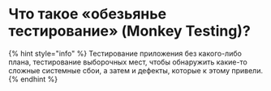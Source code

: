 # Что такое «обезьянье тестирование» \(Monkey Testing\)?

{% hint style="info" %}
Тестирование приложения без какого-либо плана, тестирование выборочных мест, чтобы обнаружить какие-то сложные системные сбои, а затем и дефекты, которые к этому привели.
{% endhint %}

